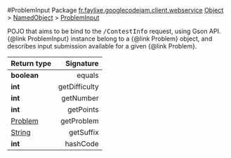 #ProblemInput
Package [fr.faylixe.googlecodejam.client.webservice](nullfr/faylixe/googlecodejam/client/webservice)
[Object]() > [NamedObject]() > [ProblemInput]()

<p>POJO that aims to be bind to the <tt>/ContestInfo</tt>
 request, using Gson API. {@link ProblemInput} instance belong
 to a {@link Problem} object, and describes input submission
 available for a given {@link Problem}.</p>

Return type | Signature
--- | ---:
**boolean** | equals
**int** | getDifficulty
**int** | getNumber
**int** | getPoints
[Problem]() | getProblem
[String]() | getSuffix
**int** | hashCode

